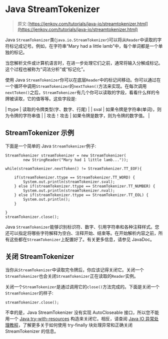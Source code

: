 # Java StreamTokenizer

> 原文:[https://jenkov.com/tutorials/java-io/streamtokenizer.html](https://jenkov.com/tutorials/java-io/streamtokenizer.html)

Java `StreamTokenizer`类(`java.io.StreamTokenizer`)可以将从`Reader`中读取的字符标记成记号。例如，在字符串“Mary had a little lamb”中，每个单词都是一个单独的标记。

当您解析文件或计算机语言时，在进一步处理它们之前，通常将输入分解成标记。这个过程也被称为“词法分析”或“标记化”。

使用 Java `StreamTokenizer`你可以在底层`Reader`中的标记间移动。你可以通过在一个循环中调用`StreamTokenizer`的`nextToken()`方法来实现。在每次调用`nextToken()`之后，`StreamTokenizer`有几个你可以读取的字段，看看什么样的令牌被读取，它的值等等。这些字段是:

| ttype | 读取的令牌类型(字、数字、行尾) |
| sval | 如果令牌是字符串(单词)，则为令牌的字符串值 |
| 攻击！攻击 | 如果令牌是数字，则为令牌的数字值。 |

## StreamTokenizer 示例

下面是一个简单的 Java `StreamTokenizer`例子:

```
StreamTokenizer streamTokenizer = new StreamTokenizer(
        new StringReader("Mary had 1 little lamb..."));

while(streamTokenizer.nextToken() != StreamTokenizer.TT_EOF){

    if(streamTokenizer.ttype == StreamTokenizer.TT_WORD) {
        System.out.println(streamTokenizer.sval);
    } else if(streamTokenizer.ttype == StreamTokenizer.TT_NUMBER) {
        System.out.println(streamTokenizer.nval);
    } else if(streamTokenizer.ttype == StreamTokenizer.TT_EOL) {
        System.out.println();
    }

}
streamTokenizer.close();

```

Java `StreamTokenizer`能够识别标识符、数字、引用字符串和各种注释样式。您还可以指定将哪些字符解释为空白、注释开始、结束等。在开始解析内容之前，所有这些都在`StreamTokenizer`上配置好了。有关更多信息，请参见 JavaDoc。

## 关闭 StreamTokenizer

当你从`StreamTokenizer`中读取完令牌后，你应该记得关闭它。关闭一个`StreamTokenizer`也会关闭`StreamTokenizer`正在读取的`Reader`实例。

关闭一个`StreamTokenizer`是通过调用它的`close()`方法完成的。下面是关闭一个`StreamTokenizer`的样子:

```
streamTokenizer.close();

```

不幸的是，Java StreamTokenizer 没有实现 AutoCloseable 接口，所以您不能用一个 [Java try-with-resources](/java-exception-handling/try-with-resources.html) 构造来关闭它。相反，请查阅 [Java IO 异常处理教程](io-exception-handling.html)，了解更多关于如何使用 try-finally 块处理异常和正确关闭 StreamTokenizer 的信息。